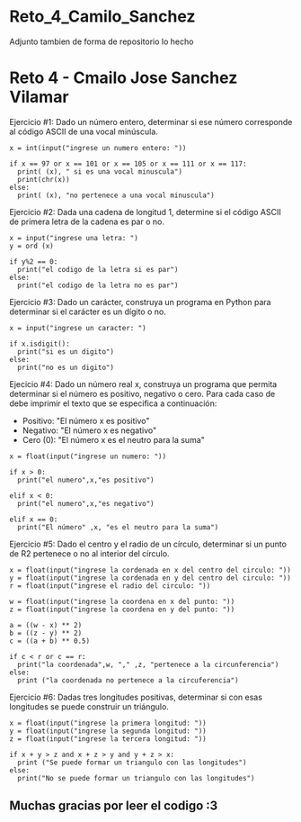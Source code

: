 # Reto_4_Camilo_Sanchez

Adjunto tambien de forma de repositorio lo hecho

# Reto 4 - Cmailo Jose Sanchez Vilamar

Ejercicio #1: Dado un número entero, determinar si ese número corresponde al código ASCII de una vocal minúscula.

```pseudocode
x = int(input("ingrese un numero entero: "))

if x == 97 or x == 101 or x == 105 or x == 111 or x == 117:
  print( (x), " si es una vocal minuscula")
  print(chr(x))
else:
  print( (x), "no pertenece a una vocal minuscula")
```

Ejercicio #2: Dada una cadena de longitud 1, determine si el código ASCII de primera letra de la cadena es par o no.

```pseudocode
x = input("ingrese una letra: ")
y = ord (x)

if y%2 == 0:
  print("el codigo de la letra si es par")
else: 
  print("el codigo de la letra no es par")
```

Ejercicio #3: Dado un carácter, construya un programa en Python para determinar si el carácter es un dígito o no.

```pseudocode
x = input("ingrese un caracter: ")

if x.isdigit():
  print("si es un digito")
else:
  print("no es un digito")
```

Ejecicio #4: Dado un número real x, construya un programa que permita determinar si el número es positivo, negativo o cero. Para cada caso de debe imprimir el texto que se especifica a continuación:

- Positivo: "El número x es positivo"
- Negativo: "El número x es negativo"
- Cero (0): "El número x es el neutro para la suma"

  
```pseudocode
x = float(input("ingrese un numero: "))

if x > 0:
  print("el numero",x,"es positivo")
  
elif x < 0:
  print("el numero",x,"es negativo")
  
elif x == 0:
  print("El número" ,x, "es el neutro para la suma")
```

Ejercicio #5: Dado el centro y el radio de un círculo, determinar si un punto de R2 pertenece o no al interior del círculo.


```pseudocode
x = float(input("ingrese la cordenada en x del centro del circulo: "))
y = float(input("ingrese la cordenada en y del centro del circulo: "))
r = float(input("ingrese el radio del circulo: "))

w = float(input("ingrese la coordena en x del punto: "))
z = float(input("ingrese la coordena en y del punto: "))

a = ((w - x) ** 2)
b = ((z - y) ** 2)
c = ((a + b) ** 0.5)

if c < r or c == r:
  print("la coordenada",w, "," ,z, "pertenece a la circunferencia")
else:
  print ("la coordenada no pertenece a la circuferencia")
```

Ejercicio #6: Dadas tres longitudes positivas, determinar si con esas longitudes se puede construir un triángulo.


```pseudocode
x = float(input("ingrese la primera longitud: "))
y = float(input("ingrese la segunda longitud: "))
z = float(input("ingrese la tercera longitud: "))

if x + y > z and x + z > y and y + z > x: 
  print ("Se puede formar un triangulo con las longitudes")
else:
  print("No se puede formar un triangulo con las longitudes")
```

## Muchas gracias por leer el codigo :3

